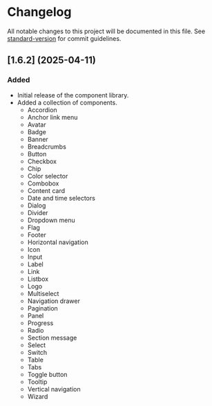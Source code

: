 <!--
 *              © 2025 Visa
 *
 * Licensed under the Apache License, Version 2.0 (the "License");
 * you may not use this file except in compliance with the License.
 * You may obtain a copy of the License at
 *
 *         http://www.apache.org/licenses/LICENSE-2.0
 *
 * Unless required by applicable law or agreed to in writing, software
 * distributed under the License is distributed on an "AS IS" BASIS,
 * WITHOUT WARRANTIES OR CONDITIONS OF ANY KIND, either express or implied.
 * See the License for the specific language governing permissions and
 * limitations under the License.
 *
 -->
# Changelog

All notable changes to this project will be documented in this file. See [standard-version](https://github.com/conventional-changelog/standard-version) for commit guidelines.

## [1.6.2] (2025-04-11)

### Added

- Initial release of the component library.
- Added a collection of components.
  - Accordion
  - Anchor link menu
  - Avatar
  - Badge
  - Banner
  - Breadcrumbs
  - Button
  - Checkbox
  - Chip
  - Color selector
  - Combobox
  - Content card
  - Date and time selectors
  - Dialog
  - Divider
  - Dropdown menu
  - Flag
  - Footer
  - Horizontal navigation
  - Icon
  - Input
  - Label
  - Link
  - Listbox
  - Logo
  - Multiselect
  - Navigation drawer
  - Pagination
  - Panel
  - Progress
  - Radio
  - Section message
  - Select
  - Switch
  - Table
  - Tabs
  - Toggle button
  - Tooltip
  - Vertical navigation
  - Wizard
